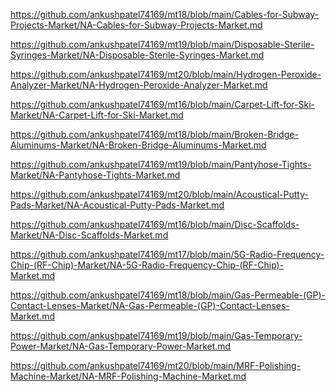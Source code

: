 <p><a href="https://github.com/ankushpatel74169/mt18/blob/main/Cables-for-Subway-Projects-Market/NA-Cables-for-Subway-Projects-Market.md">https://github.com/ankushpatel74169/mt18/blob/main/Cables-for-Subway-Projects-Market/NA-Cables-for-Subway-Projects-Market.md</a></p><p><a href="https://github.com/ankushpatel74169/mt19/blob/main/Disposable-Sterile-Syringes-Market/NA-Disposable-Sterile-Syringes-Market.md">https://github.com/ankushpatel74169/mt19/blob/main/Disposable-Sterile-Syringes-Market/NA-Disposable-Sterile-Syringes-Market.md</a></p><p><a href="https://github.com/ankushpatel74169/mt20/blob/main/Hydrogen-Peroxide-Analyzer-Market/NA-Hydrogen-Peroxide-Analyzer-Market.md">https://github.com/ankushpatel74169/mt20/blob/main/Hydrogen-Peroxide-Analyzer-Market/NA-Hydrogen-Peroxide-Analyzer-Market.md</a></p><p><a href="https://github.com/ankushpatel74169/mt16/blob/main/Carpet-Lift-for-Ski-Market/NA-Carpet-Lift-for-Ski-Market.md">https://github.com/ankushpatel74169/mt16/blob/main/Carpet-Lift-for-Ski-Market/NA-Carpet-Lift-for-Ski-Market.md</a></p><p><a href="https://github.com/ankushpatel74169/mt18/blob/main/Broken-Bridge-Aluminums-Market/NA-Broken-Bridge-Aluminums-Market.md">https://github.com/ankushpatel74169/mt18/blob/main/Broken-Bridge-Aluminums-Market/NA-Broken-Bridge-Aluminums-Market.md</a></p><p><a href="https://github.com/ankushpatel74169/mt19/blob/main/Pantyhose-Tights-Market/NA-Pantyhose-Tights-Market.md">https://github.com/ankushpatel74169/mt19/blob/main/Pantyhose-Tights-Market/NA-Pantyhose-Tights-Market.md</a></p><p><a href="https://github.com/ankushpatel74169/mt20/blob/main/Acoustical-Putty-Pads-Market/NA-Acoustical-Putty-Pads-Market.md">https://github.com/ankushpatel74169/mt20/blob/main/Acoustical-Putty-Pads-Market/NA-Acoustical-Putty-Pads-Market.md</a></p><p><a href="https://github.com/ankushpatel74169/mt16/blob/main/Disc-Scaffolds-Market/NA-Disc-Scaffolds-Market.md">https://github.com/ankushpatel74169/mt16/blob/main/Disc-Scaffolds-Market/NA-Disc-Scaffolds-Market.md</a></p><p><a href="https://github.com/ankushpatel74169/mt17/blob/main/5G-Radio-Frequency-Chip-(RF-Chip)-Market/NA-5G-Radio-Frequency-Chip-(RF-Chip)-Market.md">https://github.com/ankushpatel74169/mt17/blob/main/5G-Radio-Frequency-Chip-(RF-Chip)-Market/NA-5G-Radio-Frequency-Chip-(RF-Chip)-Market.md</a></p><p><a href="https://github.com/ankushpatel74169/mt18/blob/main/Gas-Permeable-(GP)-Contact-Lenses-Market/NA-Gas-Permeable-(GP)-Contact-Lenses-Market.md">https://github.com/ankushpatel74169/mt18/blob/main/Gas-Permeable-(GP)-Contact-Lenses-Market/NA-Gas-Permeable-(GP)-Contact-Lenses-Market.md</a></p><p><a href="https://github.com/ankushpatel74169/mt19/blob/main/Gas-Temporary-Power-Market/NA-Gas-Temporary-Power-Market.md">https://github.com/ankushpatel74169/mt19/blob/main/Gas-Temporary-Power-Market/NA-Gas-Temporary-Power-Market.md</a></p><p><a href="https://github.com/ankushpatel74169/mt20/blob/main/MRF-Polishing-Machine-Market/NA-MRF-Polishing-Machine-Market.md">https://github.com/ankushpatel74169/mt20/blob/main/MRF-Polishing-Machine-Market/NA-MRF-Polishing-Machine-Market.md</a></p>
